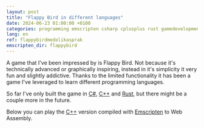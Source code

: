 ```yaml
---
layout: post
title: "Flappy Bird in different languages"
date: 2024-06-23 01:00:00 +0100
categories: programming emscripten csharp cplusplus rust gamedevelopment
lang: en
ref: flappybirdmedolikasprak
emscripten_dir: flappybird
---
```

A game that I've been impressed by is Flappy Bird. Not because it's technically advanced or graphically inspiring, instead in it's simplicity it very fun and slightly addictive. Thanks to the limited functionality it has been a game I've leveraged to learn different programming languages.

So far I've only built the game in [C#], [C++] and [Rust], but there might be a couple more in the future.

Below you can play the [C++] version compiled with [Emscripten] to Web Assembly.

[C#]: https://github.com/johanlindfors/FlappyXNA
[Rust]: https://github.com/johanlindfors/flappy-in-rust
[C++]: https://github.com/johanlindfors/GameEngineSandbox
[Emscripten]: https://emscripten.org/
